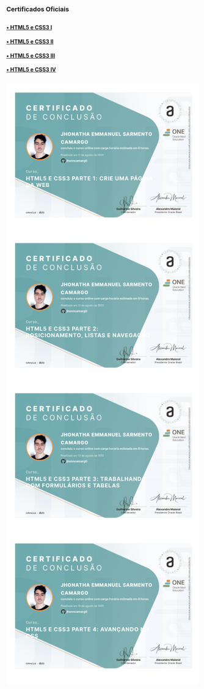 ### Certificados Oficiais

##

#### <a href="https://cursos.alura.com.br/user/jhonncamarg0/degree-front-end-turma3-one-431390/certificate" target="_blank"> • HTML5 e CSS3 I </a>
#### <a href="https://cursos.alura.com.br/user/jhonncamarg0/degree-front-end-turma3-one-431390/certificate" target="_blank"> • HTML5 e CSS3 II </a>
#### <a href="https://cursos.alura.com.br/user/jhonncamarg0/degree-front-end-turma3-one-431390/certificate" target="_blank"> • HTML5 e CSS3 III </a>
#### <a href="https://cursos.alura.com.br/user/jhonncamarg0/degree-front-end-turma3-one-431390/certificate" target="_blank"> • HTML5 e CSS3 IV </a>

##

![NPM](https://github.com/jhonncamarg0/oracle-next-education/blob/main/certificados/html5-css3/crie-uma-pagina-da-web.jpg)
![NPM](https://github.com/jhonncamarg0/oracle-next-education/blob/main/certificados/html5-css3/posicionamento-listas-e-navegacao.jpg)
![NPM](https://github.com/jhonncamarg0/oracle-next-education/blob/main/certificados/html5-css3/trabalhando-com-formularios-e-tabelas.jpg)
![NPM](https://github.com/jhonncamarg0/oracle-next-education/blob/main/certificados/html5-css3/avancando-no-css.jpg)
